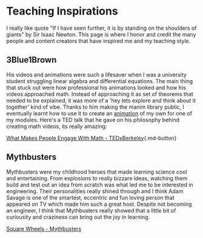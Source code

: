 # Teaching Inspirations

I really like quote "If I have seen further, it is by standing on the shoulders of giants" by Sir Isaac Newton. This page is where I honor and credit the many people and content creators that have inspired me and my teaching style.

## <b> 3Blue1Brown </b>

His videos and animations were such a lifesaver when I was a university student struggling linear algebra and differential equations. The main thing that stuck out were how professional his animations looked and how his videos approached math. Instead of approaching it as set of theorems that needed to be explained, it was more of a 'hey lets explore and think about it together' kind of vibe. Thanks to him making the manim library public, I eventually learnt how to use it to create an [animation](https://youtu.be/CxecbZ5B1w8) of my own for one of my modules. Here's a TED talk that he gave on his philosophy behind creating math videos, its really amazing:

[What Makes People Engage With Math - TEDxBerkeley](https://youtu.be/s_L-fp8gDzY){.md-button}

## <b> Mythbusters </b>

Mythbusters were my childhood heroes that made learning science cool and entertaining. From explosions to really bizzare ideas, watching them build and test out an idea from scratch was what led me to be interested in engineering. Their personalities really shined through and I think Adam Savage is one of the smartest, eccentric and fun loving person that appeared on TV which made him such a great host. Despite not becoming an engineer, I think that Mythbusters really showed that a little bit of curiousity and craziness can bring out the joy in learning.

[Square Wheels - Mythbusters](https://youtu.be/CIN8Q_4iaxU)